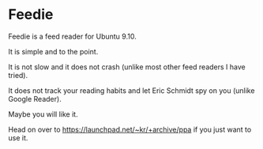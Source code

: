 # Feedie

Feedie is a feed reader for Ubuntu 9.10.

It is simple and to the point.

It is not slow and it does not crash (unlike most other feed readers I have
tried).

It does not track your reading habits and let Eric Schmidt spy on you (unlike
Google Reader).

Maybe you will like it.

Head on over to <https://launchpad.net/~kr/+archive/ppa> if you just want to
use it.
